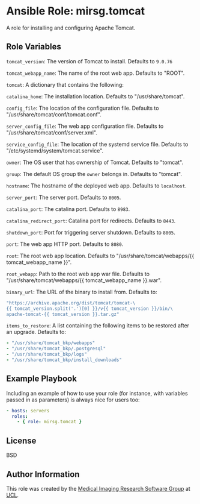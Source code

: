 # Ansible Role: mirsg.tomcat

A role for installing and configuring Apache Tomcat.

## Role Variables

`tomcat_version`: The version of Tomcat to install. Defaults to `9.0.76`

`tomcat_webapp_name`: The name of the root web app. Defaults to "ROOT".

`tomcat`: A dictionary that contains the following:

`catalina_home`: The installation location. Defaults to "/usr/share/tomcat".

`config_file`: The location of the configuration file. Defaults to
"/usr/share/tomcat/conf/tomcat.conf".

`server_config_file`: The web app configuration file. Defaults to
"/usr/share/tomcat/conf/server.xml".

`service_config_file`: The location of the systemd service file. Defaults to
"/etc/systemd/system/tomcat.service".

`owner`: The OS user that has ownership of Tomcat. Defaults to "tomcat".

`group`: The default OS group the `owner` belongs in. Defaults to "tomcat".

`hostname`: The hostname of the deployed web app. Defaults to `localhost`.

`server_port`: The server port. Defaults to `8005`.

`catalina_port`: The catalina port. Defaults to `8983`.

`catalina_redirect_port`: Catalina port for redirects. Defaults to `8443`.

`shutdown_port`: Port for triggering server shutdown. Defaults to `8005`.

`port`: The web app HTTP port. Defaults to `8080`.

`root`: The root web app location. Defaults to "/usr/share/tomcat/webapps/{{
tomcat_webapp_name }}".

`root_webapp`: Path to the root web app war file. Defaults to
"/usr/share/tomcat/webapps/{{ tomcat_webapp_name }}.war".

`binary_url`: The URL of the binary to install from. Defaults to:

```yaml
"https://archive.apache.org/dist/tomcat/tomcat-\
{{ tomcat_version.split('.')[0] }}/v{{ tomcat_version }}/bin/\
apache-tomcat-{{ tomcat_version }}.tar.gz"
```

`items_to_restore`: A list containing the following items to be restored after
an upgrade. Defaults to:

```yaml
- "/usr/share/tomcat_bkp/webapps"
- "/usr/share/tomcat_bkp/.postgresql"
- "/usr/share/tomcat_bkp/logs"
- "/usr/share/tomcat_bkp/install_downloads"
```

## Example Playbook

Including an example of how to use your role (for instance, with variables
passed in as parameters) is always nice for users too:

```yaml
- hosts: servers
  roles:
    - { role: mirsg.tomcat }
```

## License

BSD

## Author Information

This role was created by the [Medical Imaging Research Software
Group](https://www.ucl.ac.uk/advanced-research-computing/expertise/research-software-development/medical-imaging-research-software-group)
at [UCL](https://www.ucl.ac.uk/).
